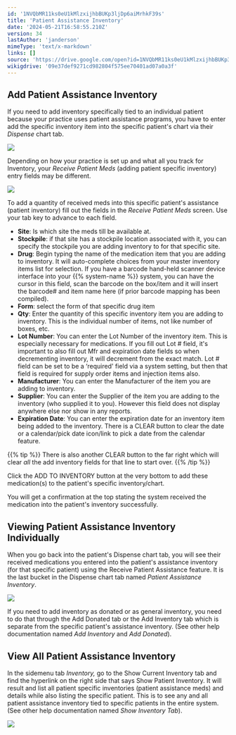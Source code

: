 ```yaml
---
id: '1NVQbMR11ks0eU1kMlzxijhbBUKp3ljDp6aiMrhkF39s'
title: 'Patient Assistance Inventory'
date: '2024-05-21T16:58:55.210Z'
version: 34
lastAuthor: 'janderson'
mimeType: 'text/x-markdown'
links: []
source: 'https://drive.google.com/open?id=1NVQbMR11ks0eU1kMlzxijhbBUKp3ljDp6aiMrhkF39s'
wikigdrive: '09e37def9271cd982804f575ee70401ad07a0a3f'
---
```

## Add Patient Assistance Inventory

If you need to add inventory specifically tied to an individual patient because your practice uses patient assistance programs, you have to enter add the specific inventory item into the specific patient's chart via their *Dispense* chart tab.

![](../patient-assistance-inventory.assets/6fe000078833b450247b21a1cb5f1560.png)

Depending on how your practice is set up and what all you track for Inventory, your *Receive Patient Meds* (adding patient specific inventory) entry fields may be different.

![](../patient-assistance-inventory.assets/a623c4e138da4b46ae17135bf7614313.png)

To add a quantity of received meds into this specific patient's assistance (patient inventory) fill out the fields in the *Receive Patient Meds* screen. Use your tab key to advance to each field.

* <strong>Site</strong>: Is which site the meds till be available at.
* <strong>Stockpile</strong>: if that site has a stockpile location associated with it, you can specify the stockpile you are adding inventory to for that specific site.
* <strong>Drug</strong>: Begin typing the name of the medication item that you are adding to inventory. It will auto-complete choices from your master inventory items list for selection. If you have a barcode hand-held scanner device interface into your {{% system-name %}} system, you can have the cursor in this field, scan the barcode on the box/item and it will insert the barcode# and item name here (if prior barcode mapping has been compiled).
* <strong>Form</strong>: select the form of that specific drug item
* <strong>Qty</strong>: Enter the quantity of this specific inventory item you are adding to inventory. This is the individual number of items, not like number of boxes, etc.
* <strong>Lot Number</strong>: You can enter the Lot Number of the inventory item. This is especially necessary for medications. If you fill out Lot # field, it's important to also fill out Mfr and expiration date fields so when decrementing inventory, it will decrement from the exact match. Lot # field can be set to be a ‘required' field via a system setting, but then that field is required for supply order items and injection items also.
* <strong>Manufacturer</strong>: You can enter the Manufacturer of the item you are adding to inventory.
* <strong>Supplier</strong>: You can enter the Supplier of the item you are adding to the inventory (who supplied it to you). However this field does not display anywhere else nor show in any reports.
* <strong>Expiration Date</strong>: You can enter the expiration date for an inventory item being added to the inventory. There is a CLEAR button to clear the date or a calendar/pick date icon/link to pick a date from the calendar feature.

{{% tip %}}
There is also another CLEAR button to the far right which will clear *all* the add inventory fields for that line to start over.
{{% /tip %}}

Click the ADD TO INVENTORY button at the very bottom to add these medication(s) to the patient's specific inventory/chart.

You will get a confirmation at the top stating the system received the medication into the patient's inventory successfully.

## Viewing Patient Assistance Inventory Individually

When you go back into the patient's Dispense chart tab, you will see their received medications you entered into the patient's assistance inventory (for that specific patient) using the Receive Patient Assistance feature. It is the last bucket in the Dispense chart tab named *Patient Assistance Inventory*.

![](../patient-assistance-inventory.assets/db0810fe9991713e25b2b8fd92609b33.png)

If you need to add inventory as donated or as general inventory, you need to do that through the Add Donated tab or the Add Inventory tab which is separate from the specific patient's assistance inventory. (See other help documentation named *Add Inventory* and *Add Donated*).

## View All Patient Assistance Inventory

In the sidemenu tab *Inventory,* go to the Show Current Inventory tab and find the hyperlink on the right side that says Show Patient Inventory. It will result and list all patient specific inventories (patient assistance meds) and details while also listing the specific patient. This is to see any and all patient assistance inventory tied to specific patients in the entire system. (See other help documentation named *Show Inventory Tab*).

![](../patient-assistance-inventory.assets/11c9731ea800197db82a309a280f6a45.png)
